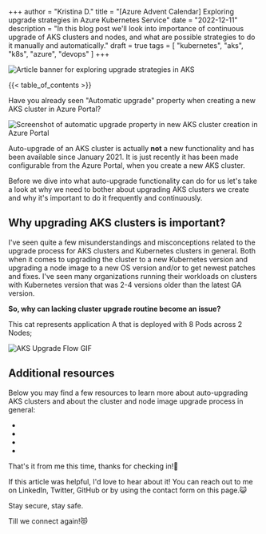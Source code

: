 +++
author = "Kristina D."
title = "[Azure Advent Calendar] Exploring upgrade strategies in Azure Kubernetes Service"
date = "2022-12-11"
description = "In this blog post we'll look into importance of continuous upgrade of AKS clusters and nodes, and what are possible strategies to do it manually and automatically."
draft = true
tags = [
    "kubernetes",
    "aks",
    "k8s",
    "azure",
    "devops"
]
+++

![Article banner for exploring upgrade strategies in AKS](../../images/k8s_upgrade_strategy/k8s_upgrade_strategy_banner.png)

{{< table_of_contents >}}

Have you already seen "Automatic upgrade" property when creating a new AKS cluster in Azure Portal?

![Screenshot of automatic upgrade property in new AKS cluster creation in Azure Portal](../../images/k8s_upgrade_strategy/aks_automatic_upgrade_property.png)

Auto-upgrade of an AKS cluster is actually **not** a new functionality and has been available since January 2021. It is just recently it has been made configurable from the Azure Portal, when you create a new AKS cluster.

Before we dive into what auto-upgrade functionality can do for us let's take a look at why we need to bother about upgrading AKS clusters we create and why it's important to do it frequently and continuously.

## Why upgrading AKS clusters is important?

I've seen quite a few misunderstandings and misconceptions related to the upgrade process for AKS clusters and Kubernetes clusters in general. Both when it comes to upgrading the cluster to a new Kubernetes version and upgrading a node image to a new OS version and/or to get newest patches and fixes. I've seen many organizations running their workloads on clusters with Kubernetes version that was 2-4 versions older than the latest GA version.

**So, why can lacking cluster upgrade routine become an issue?**




This cat represents application A that is deployed with 8 Pods across 2 Nodes;


![AKS Upgrade Flow GIF](../../images/k8s_upgrade_strategy/aks_upgrade_flow.gif)

## Additional resources

Below you may find a few resources to learn more about auto-upgrading AKS clusters and about the cluster and node image upgrade process in general:

- []()
- []()
- []()
- []()

That\'s it from me this time, thanks for checking in!💖

If this article was helpful, I\'d love to hear about it! You can reach out to me on LinkedIn, Twitter, GitHub or by using the contact form on this page.😺

Stay secure, stay safe.

Till we connect again!😻